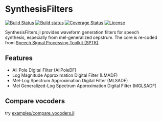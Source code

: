 # SynthesisFilters

[![Build Status](https://travis-ci.org/r9y9/SynthesisFilters.jl.svg?branch=master)](https://travis-ci.org/r9y9/SynthesisFilters.jl)
[![Build status](https://ci.appveyor.com/api/projects/status/lox04xqpp3qo9646/branch/master?svg=true)](https://ci.appveyor.com/project/r9y9/synthesisfilters-jl/branch/master)
[![Coverage Status](https://coveralls.io/repos/r9y9/SynthesisFilters.jl/badge.svg?branch=master)](https://coveralls.io/r/r9y9/SynthesisFilters.jl?branch=master)
[![License](http://img.shields.io/badge/license-MIT-brightgreen.svg?style=flat)](LICENSE.md)

SynthesisFilters.jl provides waveform generation filters for speech synthesis, especially from mel-generalized cepstrum. The core is re-coded from [Speech Signal Processing Toolkit (SPTK)](http://sp-tk.sourceforge.net/).

## Features

- All Pole Digital Filter (AllPoleDF)
- Log Magnitude Approximation Digital Filter (LMADF)
- Mel-Log Spectrum Approximation Digital Filter (MLSADF)
- Mel Generalized-Log Spectrum Approximation Digital Filter (MGLSADF)

## Compare vocoders

try [examples/compare_vocoders.jl](examples/compare_vocoders.jl)

